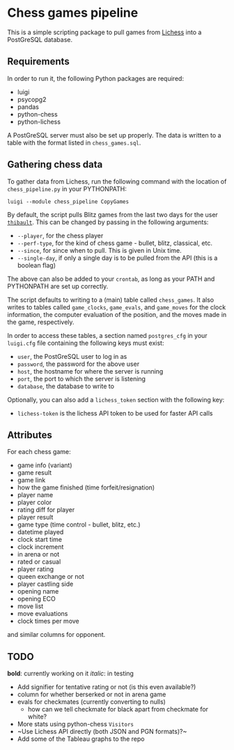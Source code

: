 # Chess games pipeline

This is a simple scripting package to pull games from [Lichess](http://lichess.org) into a PostGreSQL database.

## Requirements

In order to run it, the following Python packages are required:

- luigi
- psycopg2
- pandas
- python-chess
- python-lichess

A PostGreSQL server must also be set up properly. The data is written to a table with the format listed in `chess_games.sql`.

## Gathering chess data

To gather data from Lichess, run the following command with the location of `chess_pipeline.py` in your PYTHONPATH:

`luigi --module chess_pipeline CopyGames`

By default, the script pulls Blitz games from the last two days for the user [`thibault`](http://lichess.org/@/thibault). This can be changed by passing in the following arguments:

- `--player`, for the chess player
- `--perf-type`, for the kind of chess game - bullet, blitz, classical, etc.
- `--since`, for since when to pull. This is given in Unix time.
- `--single-day`, if only a single day is to be pulled from the API (this is a boolean flag)

The above can also be added to your `crontab`, as long as your PATH and PYTHONPATH are set up correctly.

The script defaults to writing to a (main) table called `chess_games`. It also writes to tables called `game_clocks`, `game_evals`, and `game_moves` for the clock information, the computer evaluation of the position, and the moves made in the game, respectively.

In order to access these tables, a section named `postgres_cfg` in your `luigi.cfg` file containing the following keys must exist:

- `user`, the PostGreSQL user to log in as
- `password`, the password for the above user
- `host`, the hostname for where the server is running
- `port`, the port to which the server is listening
- `database`, the database to write to

Optionally, you can also add a `lichess_token` section with the following key:

- `lichess-token` is the lichess API token to be used for faster API calls

## Attributes

For each chess game:
  - game info (variant)
  - game result
  - game link
  - how the game finished (time forfeit/resignation)  
  - player name
  - player color
  - rating diff for player
  - player result
  - game type (time control - bullet, blitz, etc.)
  - datetime played
  - clock start time
  - clock increment
  - in arena or not
  - rated or casual
  - player rating
  - queen exchange or not
  - player castling side
  - opening name
  - opening ECO
  - move list
  - move evaluations
  - clock times per move

and similar columns for opponent.

## TODO

**bold**: currently working on it
*italic*: in testing

- Add signifier for tentative rating or not (is this even available?)
- column for whether berserked or not in arena game
- evals for checkmates (currently converting to nulls)
  - how can we tell checkmate for black apart from checkmate for white?
- More stats using python-chess `Visitors`
- ~Use Lichess API directly (both JSON and PGN formats)?~
- Add some of the Tableau graphs to the repo
